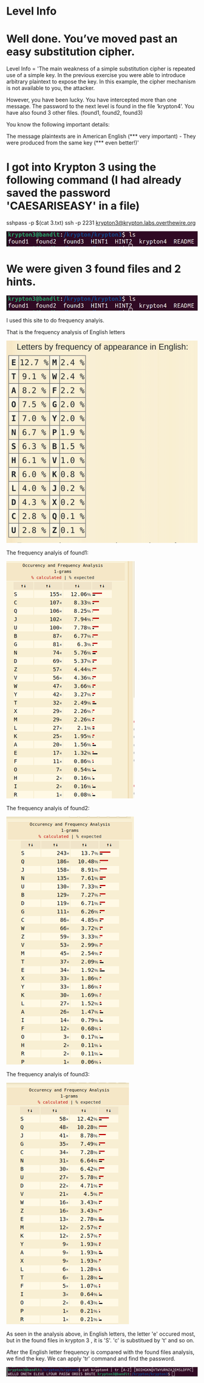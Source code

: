 # Level Info
# Well done. You’ve moved past an easy substitution cipher.

Level Info = 'The main weakness of a simple substitution cipher is repeated use of a simple key. 
In the previous exercise you were able to introduce arbitrary plaintext to expose the key. 
In this example, the cipher mechanism is not available to you, the attacker.

However, you have been lucky. You have intercepted more than one message. 
The password to the next level is found in the file ‘krypton4’. You have also found 3 other files. (found1, found2, found3)

You know the following important details:

The message plaintexts are in American English (*** very important) - They were produced from the same key (*** even better!)'

# I got into Krypton 3 using the following command (I had already saved the password 'CAESARISEASY' in a file)

sshpass -p $(cat 3.txt) ssh -p 2231 krypton3@krypton.labs.overthewire.org

![alt text](<Screenshot from 2024-05-27 22-38-35.png>)

# We were given 3 found files and 2 hints.

![alt text](<Screenshot from 2024-05-27 22-38-35.png>)

I used this site to do frequency analyis.

That is the frequency analysis of English letters

![alt text](<english letters frequency.png>)

The frequency analyis of found1:

![alt text](Found1Analysis.png)

The frequency analyis of found2:

![alt text](found2analysis.png)

The frequency analyis of found3:

![alt text](found3analysis.png)

As seen in the analysis above, in English letters, the letter 'e' occured most, but in the found files in krypton 3 , it is 'S'. 
'c' is substitued by 't' and so on.

After the English letter frequency is compared with the found files analysis,
we find the key.
We can apply 'tr' command and find the password.

![alt text](PASSWORD.png)